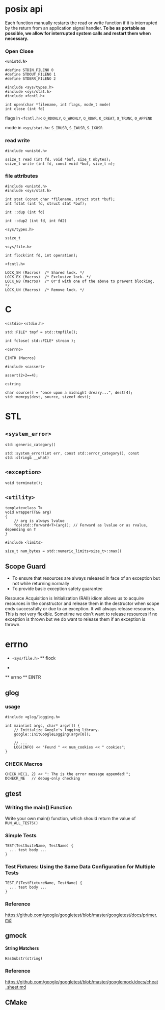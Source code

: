 # posix api

Each function manually restarts the read or write function if it is interrupted by the return from an application signal handler. **To be as portable as possible, we allow for interrupted system calls and restart them when necessary.**


### Open Close
**`<unistd.h>`**
```
#define STDIN_FILENO 0
#define STDOUT_FILENO 1
#define STDERR_FILENO 2
```
```
#include <sys/types.h>
#include <sys/stat.h>
#include <fcntl.h>

int open(char *filename, int flags, mode_t mode)
int close (int fd)
```
flags in `<fcntl.h>`: `O_RDONLY`, `O_WRONLY`, `O_RDWR`, `O_CREAT`, `O_TRUNC`, `O_APPEND`

mode in `<sys/stat.h>`: `S_IRUSR`, `S_IWUSR`, `S_IXUSR`

### read write
```
#include <unistd.h>

ssize_t read (int fd, void *buf, size_t nbytes);
ssize_t write (int fd, const void *buf, size_t n);
```

### file attributes
```
#include <unistd.h>
#include <sys/stat.h>

int stat (const char *filename, struct stat *buf);
int fstat (int fd, struct stat *buf);
```

```
int ::dup (int fd)
```
```
int ::dup2 (int fd, int fd2)
```
`<sys/types.h>`
```
ssize_t
```
`<sys/file.h>`
```
int flock(int fd, int operation);
```
`<fcntl.h>`
```
LOCK_SH (Macros)  /* Shared lock. */
LOCK_EX (Macros)  /* Exclusive lock. */
LOCK_NB (Macros)  /* Or'd with one of the above to prevent blocking. */
LOCK_UN (Macros)  /* Remove lock. */
```

# C

`<cstdio>` `<stdio.h>`
```
std::FILE* tmpf = std::tmpfile();
```
```
int fclose( std::FILE* stream );
```

`<cerrno>`
```
EINTR (Macros) 
```

`#include <cassert>`
```
assert(2+2==4);
```

`cstring`
```
char source[] = "once upon a midnight dreary...", dest[4];
std::memcpy(dest, source, sizeof dest);
```


# STL
## `<system_error>`
```
std::generic_category()
```
```
std::system_error(int err, const std::error_category(), const std::string& __what)
```
## `<exception>`
```
void terminate();
```
## `<utility>`
```
template<class T>
void wrapper(T&& arg) 
{
    // arg is always lvalue
    foo(std::forward<T>(arg)); // Forward as lvalue or as rvalue, depending on T
}
```

`#include <limits>`
```
size_t num_bytes = std::numeric_limits<size_t>::max()
```

## Scope Guard

* To ensure that resources are always released in face of an exception but not while returning normally
* To provide basic exception safety guarantee

Resource Acquisition is Initialization (RAII) idiom allows us to acquire resources in the constructor and release them in the destructor when scope ends successfully or due to an exception. It will always release resources. This is not very flexible. Sometime we don't want to release resources if no exception is thrown but we do want to release them if an exception is thrown.

# errno

* `<sys/file.h>`
** flock

* <cerrno>
** errno
** EINTR

## glog

### usage
```
#include <glog/logging.h>

int main(int argc, char* argv[]) {
    // Initialize Google's logging library.
    google::InitGoogleLogging(argv[0]);
    
    // ...
    LOG(INFO) << "Found " << num_cookies << " cookies";
}
```

### CHECK Macros
```
CHECK_NE(1, 2) << ": The is the error message appended!";
DCHECK_NE   // debug-only checking
```


## gtest
### Writing the main() Function
Write your own main() function, which should return the value of `RUN_ALL_TESTS()`
### Simple Tests
```
TEST(TestSuiteName, TestName) {
  ... test body ...
}
```
### Test Fixtures: Using the Same Data Configuration for Multiple Tests 
```
TEST_F(TestFixtureName, TestName) {
  ... test body ...
}
```
### Reference
https://github.com/google/googletest/blob/master/googletest/docs/primer.md

## gmock

#### String Matchers
`HasSubstr(string)`


### Reference
https://github.com/google/googletest/blob/master/googlemock/docs/cheat_sheet.md

## CMake

